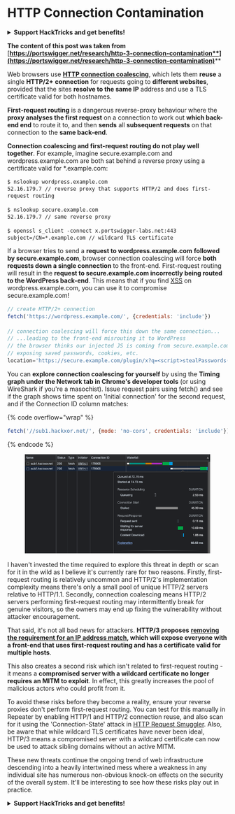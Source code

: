 # HTTP Connection Contamination

<details>

<summary><strong>Support HackTricks and get benefits!</strong></summary>

* Do you work in a **cybersecurity company**? Do you want to see your **company advertised in HackTricks**? or do you want to have access to the **latest version of the PEASS or download HackTricks in PDF**? Check the [**SUBSCRIPTION PLANS**](https://github.com/sponsors/carlospolop)!
* Discover [**The PEASS Family**](https://opensea.io/collection/the-peass-family), our collection of exclusive [**NFTs**](https://opensea.io/collection/the-peass-family)
* Get the [**official PEASS & HackTricks swag**](https://peass.creator-spring.com)
* **Join the** [**💬**](https://emojipedia.org/speech-balloon/) [**Discord group**](https://discord.gg/hRep4RUj7f) or the [**telegram group**](https://t.me/peass) or **follow** me on **Twitter** [**🐦**](https://github.com/carlospolop/hacktricks/tree/7af18b62b3bdc423e11444677a6a73d4043511e9/\[https:/emojipedia.org/bird/README.md)[**@carlospolopm**](https://twitter.com/carlospolopm)**.**
* **Share your hacking tricks by submitting PRs to the** [**hacktricks github repo**](https://github.com/carlospolop/hacktricks)**.**

</details>

**The content of this post was taken from** [**https://portswigger.net/research/http-3-connection-contamination**](https://portswigger.net/research/http-3-connection-contamination)****

Web browsers use [**HTTP connection coalescing**](https://daniel.haxx.se/blog/2016/08/18/http2-connection-coalescing), which lets them **reuse** a single **HTTP/2+** **connection** for requests going to **different websites**, provided that the sites **resolve to the same IP** address and use a TLS certificate valid for both hostnames.

**First-request routing** is a dangerous reverse-proxy behaviour where the **proxy analyses the first request** on a connection to work out **which back-end end** to route it to, and then **sends** all **subsequent requests** on that connection to the **same back-end**.

**Connection coalescing and first-request routing do not play well together**. For example, imagine secure.example.com and wordpress.example.com are both sat behind a reverse proxy using a certificate valid for \*.example.com:

```shell-session
$ nslookup wordpress.example.com
52.16.179.7 // reverse proxy that supports HTTP/2 and does first-request routing

$ nslookup secure.example.com
52.16.179.7 // same reverse proxy

$ openssl s_client -connect x.portswigger-labs.net:443
subject=/CN=*.example.com // wildcard TLS certificate
```

If a browser tries to send a **request to wordpress.example.com** **followed by secure.example.com**, browser connection coalescing will force **both requests down a single connection** to the front-end. First-request routing will result in the **request to secure.example.com incorrectly being routed to the WordPress back-end**. This means that if you find [XSS](https://portswigger.net/web-security/cross-site-scripting) on wordpress.example.com, you can use it to compromise secure.example.com!

```javascript
// create HTTP/2+ connection
fetch('https://wordpress.example.com/', {credentials: 'include'})

// connection coalescing will force this down the same connection...
// ...leading to the front-end misrouting it to WordPress
// the browser thinks our injected JS is coming from secure.example.com
// exposing saved passwords, cookies, etc.
location='https://secure.example.com/plugin/x?q=<script>stealPasswords()'
```

You can **explore connection coalescing for yourself** by using the **Timing graph under the Network tab in Chrome's developer tools** (or using WireShark if you're a masochist). Issue request pairs using fetch() and see if the graph shows time spent on 'Initial connection' for the second request, and if the Connection ID column matches:

{% code overflow="wrap" %}
```javascript
fetch('//sub1.hackxor.net/', {mode: 'no-cors', credentials: 'include'}).then(()=>{ fetch('//sub2.hackxor.net/', {mode: 'no-cors', credentials: 'include'}) })
```
{% endcode %}

<figure><img src="../.gitbook/assets/image (1).png" alt=""><figcaption></figcaption></figure>

I haven't invested the time required to explore this threat in depth or scan for it in the wild as I believe it's currently rare for two reasons. Firstly, first-request routing is relatively uncommon and HTTP/2's implementation complexity means there's only a small pool of unique HTTP/2 servers relative to HTTP/1.1. Secondly, connection coalescing means HTTP/2 servers performing first-request routing may intermittently break for genuine visitors, so the owners may end up fixing the vulnerability without attacker encouragement.

That said, it's not all bad news for attackers. **HTTP/3 proposes** [**removing the requirement for an IP address match**](https://www.rfc-editor.org/rfc/rfc9114.html#name-connection-reuse)**, which will expose everyone with a front-end that uses first-request routing and has a certificate valid for multiple hosts**.

This also creates a second risk which isn't related to first-request routing - it means a **compromised server with a wildcard certificate no longer requires an MITM to exploit**. In effect, this greatly increases the pool of malicious actors who could profit from it.

To avoid these risks before they become a reality, ensure your reverse proxies don't perform first-request routing. You can test for this manually in Repeater by enabling HTTP/1 and HTTP/2 connection reuse, and also scan for it using the 'Connection-State' attack in [HTTP Request Smuggler](https://github.com/PortSwigger/http-request-smuggler). Also, be aware that while wildcard TLS certificates have never been ideal, HTTP/3 means a compromised server with a wildcard certificate can now be used to attack sibling domains without an active MITM.

These new threats continue the ongoing trend of web infrastructure descending into a heavily intertwined mess where a weakness in any individual site has numerous non-obvious knock-on effects on the security of the overall system. It'll be interesting to see how these risks play out in practice.

<details>

<summary><strong>Support HackTricks and get benefits!</strong></summary>

* Do you work in a **cybersecurity company**? Do you want to see your **company advertised in HackTricks**? or do you want to have access to the **latest version of the PEASS or download HackTricks in PDF**? Check the [**SUBSCRIPTION PLANS**](https://github.com/sponsors/carlospolop)!
* Discover [**The PEASS Family**](https://opensea.io/collection/the-peass-family), our collection of exclusive [**NFTs**](https://opensea.io/collection/the-peass-family)
* Get the [**official PEASS & HackTricks swag**](https://peass.creator-spring.com)
* **Join the** [**💬**](https://emojipedia.org/speech-balloon/) [**Discord group**](https://discord.gg/hRep4RUj7f) or the [**telegram group**](https://t.me/peass) or **follow** me on **Twitter** [**🐦**](https://github.com/carlospolop/hacktricks/tree/7af18b62b3bdc423e11444677a6a73d4043511e9/\[https:/emojipedia.org/bird/README.md)[**@carlospolopm**](https://twitter.com/carlospolopm)**.**
* **Share your hacking tricks by submitting PRs to the** [**hacktricks github repo**](https://github.com/carlospolop/hacktricks)**.**

</details>
